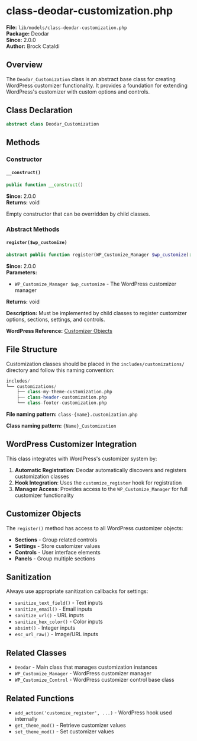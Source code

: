 # class-deodar-customization.php

**File:** `lib/models/class-deodar-customization.php`  
**Package:** Deodar  
**Since:** 2.0.0  
**Author:** Brock Cataldi  

## Overview

The `Deodar_Customization` class is an abstract base class for creating WordPress customizer functionality. It provides a foundation for extending WordPress's customizer with custom options and controls.

## Class Declaration

```php
abstract class Deodar_Customization
```

## Methods

### Constructor

#### `__construct()`
```php
public function __construct()
```
**Since:** 2.0.0  
**Returns:** void  

Empty constructor that can be overridden by child classes.

### Abstract Methods

#### `register($wp_customize)`
```php
abstract public function register(WP_Customize_Manager $wp_customize): void
```
**Since:** 2.0.0  
**Parameters:**
- `WP_Customize_Manager $wp_customize` - The WordPress customizer manager

**Returns:** void  

**Description:** Must be implemented by child classes to register customizer options, sections, settings, and controls.

**WordPress Reference:** [Customizer Objects](https://developer.wordpress.org/themes/customize-api/customizer-objects/)

## File Structure

Customization classes should be placed in the `includes/customizations/` directory and follow this naming convention:

```php
includes/
└── customizations/
    ├── class-my-theme-customization.php
    ├── class-header-customization.php
    └── class-footer-customization.php
```

**File naming pattern:** `class-{name}.customization.php`

**Class naming pattern:** `{Name}_Customization`

## WordPress Customizer Integration

This class integrates with WordPress's customizer system by:

1. **Automatic Registration**: Deodar automatically discovers and registers customization classes
2. **Hook Integration**: Uses the `customize_register` hook for registration
3. **Manager Access**: Provides access to the `WP_Customize_Manager` for full customizer functionality

## Customizer Objects

The `register()` method has access to all WordPress customizer objects:

- **Sections** - Group related controls
- **Settings** - Store customizer values
- **Controls** - User interface elements
- **Panels** - Group multiple sections

## Sanitization

Always use appropriate sanitization callbacks for settings:

- `sanitize_text_field()` - Text inputs
- `sanitize_email()` - Email inputs
- `sanitize_url()` - URL inputs
- `sanitize_hex_color()` - Color inputs
- `absint()` - Integer inputs
- `esc_url_raw()` - Image/URL inputs

## Related Classes

- `Deodar` - Main class that manages customization instances
- `WP_Customize_Manager` - WordPress customizer manager
- `WP_Customize_Control` - WordPress customizer control base class

## Related Functions

- `add_action('customize_register', ...)` - WordPress hook used internally
- `get_theme_mod()` - Retrieve customizer values
- `set_theme_mod()` - Set customizer values
